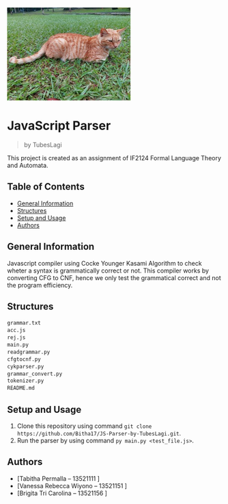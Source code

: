 ![Logo](https://github.com/Bitha17/pics/blob/a8f1f8e0421dac89e84233695bed9b47df318157/20221103_162131%20(1)%20(1).jpg)

# JavaScript Parser
> by TubesLagi

This project is created as an assignment of IF2124 Formal Language Theory and Automata.

## Table of Contents
* [General Information](#general-information)
* [Structures](#structures)
* [Setup and Usage](#setup-and-usage)
* [Authors](#authors)

## General Information
Javascript compiler using Cocke Younger Kasami Algorithm to check wheter a syntax is grammatically correct or not. This compiler works by converting CFG to CNF, hence we only test the grammatical correct and not the program efficiency.

## Structures
```bash
grammar.txt
acc.js
rej.js
main.py
readgrammar.py
cfgtocnf.py
cykparser.py
grammar_convert.py
tokenizer.py
README.md
```

## Setup and Usage
1. Clone this repository using command `git clone https://github.com/Bitha17/JS-Parser-by-TubesLagi.git`.
2. Run the parser by using command `py main.py <test_file.js>`.

## Authors
* [Tabitha Permalla – 13521111 ]
* [Vanessa Rebecca Wiyono – 13521151 ]
* [Brigita Tri Carolina – 13521156 ]
